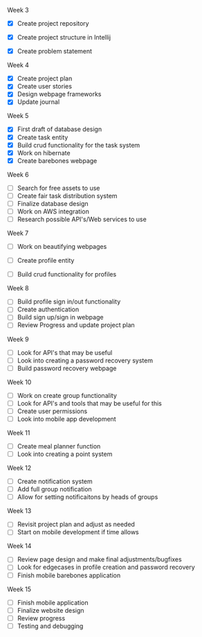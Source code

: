 Week 3
- [X] Create project repository
- [X] Create project structure in Intellij
- [X] Create problem statement


Week 4
- [X] Create project plan
- [X] Create user stories
- [X] Design webpage frameworks
- [X] Update journal

Week 5
- [X] First draft of database design
- [X] Create task entity
- [X] Build crud functionality for the task system
- [X] Work on hibernate
- [X] Create barebones webpage

Week 6
- [ ] Search for free assets to use
- [ ] Create fair task distribution system
- [ ] Finalize database design
- [ ] Work on AWS integration
- [ ] Research possible API's/Web services to use

Week 7
- [ ] Work on beautifying webpages
- [ ] Create profile entity
- [ ] Build crud functionality for profiles


Week 8
- [ ] Build profile sign in/out functionality
- [ ] Create authentication
- [ ] Build sign up/sign in webpage
- [ ] Review Progress and update project plan

Week 9
- [ ] Look for API's that may be useful
- [ ] Look into creating a password recovery system
- [ ] Build password recovery webpage

Week 10
- [ ] Work on create group functionality
- [ ] Look for API's and tools that may be useful for this
- [ ] Create user permissions
- [ ] Look into mobile app development

Week 11
- [ ] Create meal planner function
- [ ] Look into creating a point system

Week 12
- [ ] Create notification system
- [ ] Add full group notification
- [ ] Allow for setting notificaitons by heads of groups

Week 13
- [ ] Revisit project plan and adjust as needed
- [ ] Start on mobile development if time allows

Week 14
- [ ] Review page design and make final adjustments/bugfixes
- [ ] Look for edgecases in profile creation and password recovery
- [ ] Finish mobile barebones application

Week 15
- [ ] Finish mobile application
- [ ] Finalize website design
- [ ] Review progress
- [ ] Testing and debugging
